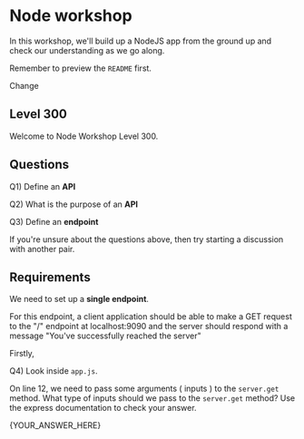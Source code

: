 # Node workshop

In this workshop, we'll build up a NodeJS app from the ground up and check our understanding as we go along.

Remember to preview the `README` first.

Change

## Level 300

Welcome to Node Workshop Level 300.

## Questions

Q1) Define an **API**

Q2) What is the purpose of an **API**

Q3) Define an **endpoint**

If you're unsure about the questions above, then try starting a discussion with another pair.

## Requirements

We need to set up a **single endpoint**.

For this endpoint, a client application should be able to make a GET request to the "/" endpoint at localhost:9090
and the server should respond with a message "You've successfully reached the server"

Firstly,

Q4) Look inside `app.js`.

On line 12, we need to pass some arguments ( inputs ) to the `server.get` method.
What type of inputs should we pass to the `server.get` method? Use the express documentation to check your answer.

{YOUR_ANSWER_HERE}
